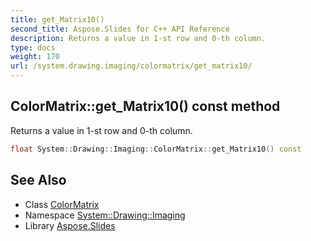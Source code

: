 ```yaml
---
title: get_Matrix10()
second_title: Aspose.Slides for C++ API Reference
description: Returns a value in 1-st row and 0-th column.
type: docs
weight: 170
url: /system.drawing.imaging/colormatrix/get_matrix10/
---
```

## ColorMatrix::get_Matrix10() const method


Returns a value in 1-st row and 0-th column.

```cpp
float System::Drawing::Imaging::ColorMatrix::get_Matrix10() const
```

## See Also

* Class [ColorMatrix](../)
* Namespace [System::Drawing::Imaging](../../)
* Library [Aspose.Slides](../../../)
